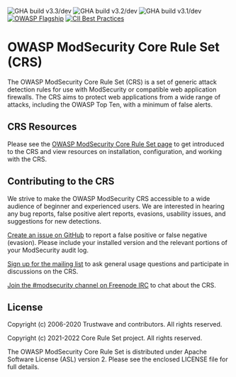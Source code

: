 ![GHA build v3.3/dev](https://github.com/coreruleset/coreruleset/workflows/Test%20Ruleset%20against%20matrix/badge.svg?branch=v3.3%2Fdev)
![GHA build v3.2/dev](https://github.com/coreruleset/coreruleset/workflows/Test%20Ruleset%20against%20matrix/badge.svg?branch=v3.2%2Fdev)
![GHA build v3.1/dev](https://github.com/coreruleset/coreruleset/workflows/Test%20Ruleset%20against%20matrix/badge.svg?branch=v3.1%2Fdev)
[![OWASP Flagship](https://img.shields.io/badge/owasp-flagship%20project-38a047.svg)](https://owasp.org/projects/)
[![CII Best Practices](https://bestpractices.coreinfrastructure.org/projects/1390/badge)](https://bestpractices.coreinfrastructure.org/projects/1390)

# OWASP ModSecurity Core Rule Set (CRS)

The OWASP ModSecurity Core Rule Set (CRS) is a set of generic attack detection rules for use with ModSecurity or compatible web application firewalls. The CRS aims to protect web applications from a wide range of attacks, including the OWASP Top Ten, with a minimum of false alerts.

## CRS Resources

Please see the [OWASP ModSecurity Core Rule Set page](https://coreruleset.org/) to get introduced to the CRS and view resources on installation, configuration, and working with the CRS.

## Contributing to the CRS

We strive to make the OWASP ModSecurity CRS accessible to a wide audience of beginner and experienced users. We are interested in hearing any bug reports, false positive alert reports, evasions, usability issues, and suggestions for new detections.

[Create an issue on GitHub](https://github.com/coreruleset/coreruleset/issues) to report a false positive or false negative (evasion). Please include your installed version and the relevant portions of your ModSecurity audit log.

[Sign up for the mailing list](https://lists.owasp.org/mailman/listinfo/owasp-modsecurity-core-rule-set) to ask general usage questions and participate in discussions on the CRS.

[Join the #modsecurity channel on Freenode IRC](https://webchat.freenode.net/?channels=%23modsecurity) to chat about the CRS.

## License

Copyright (c) 2006-2020 Trustwave and contributors. All rights reserved.

Copyright (c) 2021-2022 Core Rule Set project. All rights reserved.

The OWASP ModSecurity Core Rule Set is distributed under Apache Software License (ASL) version 2. Please see the enclosed LICENSE file for full details.
